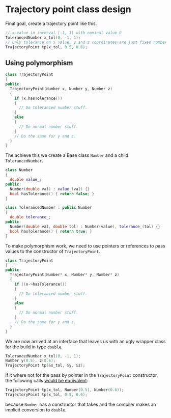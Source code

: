 # Trajectory point class design

Final goal, create a trajectory point like this.

```c++
// x-value in interval [-1, 1] with nominal value 0
TolerancedNumber x_tol(0, -1, 1);
// Only tolerance on x value, y and z coordinates are just fixed numbers
TrajectoryPoint tp(x_tol, 0.5, 0.6);
```

## Using polymorphism

```c++
class TrajectoryPoint
{
public:
  TrajectoryPoint(Number x, Number y, Number z)
  {
    if (x.hasTolerance())
    {
      // Do toleranced number stuff.
    }
    else
    {
      // Do normal number stuff.
    }
    // Do the same for y and z.
  }
}
```

The achieve this we create a Base class `Number` and a child `TolerancedNumber`.

```c++
class Number
{
  double value_;
public:
  Number(double val) : value_(val) {}
  bool hasTolerance() { return false; }
}

class TolerancedNumber : public Number
{
  double tolerance_;
public:
  Number(double val, double tol) : Number(value), tolerance_(tol) {}
  bool hasTolerance() { return true; }
}
```

To make polymorphism work, we need to use pointers or references to pass values to the constructor of `TrajectoryPoint`.
```c++
class TrajectoryPoint
{
public:
  TrajectoryPoint(Number* x, Number* y, Number* z)
  {
    if ((x->hasTolerance())
    {
      // Do toleranced number stuff.
    }
    else
    {
      // Do normal number stuff.
    }
    // Do the same for y and z.
  }
}
```

We are now arrived at an interface that leaves us with an ugly wrapper class for the build in type `double`.

```c++
TolerancedNumber x_tol(0, -1, 1);
Number y(0.5), z(0.6);
TrajectoryPoint tp(&x_tol, &y, &z);
```

If it where not for the pass by pointer in the `TrajectoryPoint` constructor, the following calls [would be equivalent](https://stackoverflow.com/questions/5756169/conversion-from-built-in-types-to-custom-classes):
```c++
TrajectoryPoint tp(x_tol, Number(0.5), Number(0.6));
TrajectoryPoint tp(x_tol, 0.5, 0.6);
```
because `Number` has a constructor that takes and the compiler makes an implicit conversion to `double`.
